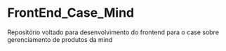# FrontEnd_Case_Mind
Repositório voltado para desenvolvimento do frontend para o case sobre gerenciamento de produtos da mind
